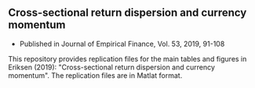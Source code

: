 ## Cross-sectional return dispersion and currency momentum

* Published in Journal of Empirical Finance, Vol. 53, 2019, 91-108

This repository provides replication files for the main tables and figures in Eriksen (2019): "Cross-sectional return dispersion and currency momentum". 
The replication files are in Matlat format. 
